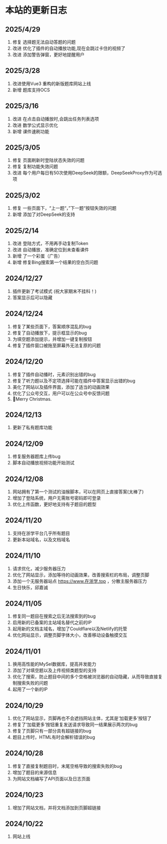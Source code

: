 
# 本站的更新日志




## 2025/4/29
1. <span class="fix">修复</span> 选择题无法自动答题的问题
2. <span class="improve">改进</span> 优化了插件的自动播放功能,现在会跳过卡住的视频了
3. <span class="improve">改进</span> 添加警告弹窗，更好地提醒用户

## 2025/3/28
1. <span class="improve">改进</span>使用Vue3 重构的新版题库网站上线
2. <span class="new">新增</span> 题库支持OCS

## 2025/3/16
1. <span class="improve">改进</span> 在点击自动播放时,会跳出任务列表选项
3. <span class="improve">改进</span> 数学公式显示优化
2. <span class="new">新增</span> 课件速刷功能


## 2025/3/05
1. <span class="fix">修复</span> 页面刷新时登陆状态失效的问题
2. <span class="fix">修复</span> 复制功能失效问题
2. <span class="improve">改进</span> 每个用户每日有50次使用DeepSeek的限额，DeepSeekProxy作为可选项
## 2025/3/02
1. <span class="fix">修复</span> 一些页面下，“上一题“，”下一题“按钮失效的问题
2. <span class="new">新增</span> 添加了对DeepSeek的支持
## 2025/2/14
1. <span class="improve">改进</span> 登陆方式，不用再手动复制Token
2. <span class="improve">改进</span> 自动播放，准确定位到未查看课件
3. <span class="new">新增</span> 了一个彩蛋（广告）
4. <span class="new">新增</span> 修复Bing搜索第一个结果的空白页问题

## 2024/12/27
1. 插件更新了考试模式 (祝大家期末不挂科！)
2. 答案显示后可以隐藏

## 2024/12/24
1. 修复了某些页面下，答案顺序混乱的bug
2. 修复了自动播放下，提示框显示的bug
3. 为填空题添加提示，并增加一键复制按钮
4. 修复了插件窗口被拖至屏幕外无法复原的问题

## 2024/12/20
1. 修复了插件自动播时，元素识别出错的bug
2. 修复了听力题以及不定项选择可能在插件中答案显示出错的bug
3. 美化了网站以及插件界面，添加了适当的动画效果
4. 优化了公众号交互，用户可以在公众号中反馈问题
5. 🎄Merry Christmas.

## 2024/12/13
1. 更新了私有题库功能

## 2024/12/09
1. 修复服务器题库上传bug
2. 脚本自动播放视频功能开始测试

## 2024/12/08
1. 网站拥有了第一个测试的油猴脚本，可以在网页上直接答案(太棒了)
2. 增加了登陆系统，用户无需账号密码即可登录
3. 优化上传函数，更好地支持有子题目的题型

## 2024/11/20
1. 支持在浙学平台几乎所有题目
2. 更新本站域名，以及文档域名


## 2024/11/10
1. 请求优化，减少服务器压力
2. 优化了网站显示，添加等待的动画效果，改善搜索栏的布局，调整页脚
3. 添加一个无服务器站点 https://www.在浙学.top ，分散主服务器压力
4. 生日快乐，邱嘉诚


## 2024/11/05
1. 修复同一题目在搜索之后无法搜索到的bug
2. 启用新的已备案的主站域名替代之前的IP
3. 起用新的文档主域名，增加了Couldflare以及Netlify的托管
4. 优化网站显示，调整页脚字体大小，改善移动设备触摸交互

## 2024/11/01
1. 换用高性能的MySel数据库，提高并发能力
2. 添加了对填空题以及上传视频类题型的支持
3. 优化了搜索，防止题目中间的多个空格被浏览器的自动隐藏，从而导致直接复制搜索失败的问题
4. 起用了一个新的IP

## 2024/10/29

1. 优化了网站显示，页脚再也不会遮挡网站主体，尤其是‘加载更多’按钮了
2. 修复了‘加载更多’按钮重复发送请求导致同一结果展示两次的bug
3. 修复了页脚只有一部分具有超链接的bug
4. 题目上传时，HTML有时会解析错误的bug

## 2024/10/28

1. 修复了直接复制题目时，末尾空格导致的搜索失败的bug
2. 增加了题目的来源信息
3. 为网站文档编写了API页面以及日志页面

## 2024/10/23

1. 增加了网站文档，并将文档添加到页脚超链接

## 2024/10/22

1. 网站上线